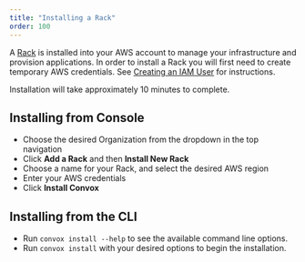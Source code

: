 ```yaml
---
title: "Installing a Rack"
order: 100
---
```


A [Rack](/docs/rack) is installed into your AWS account to manage your infrastructure and provision applications. In order to install a Rack you will first need to create temporary AWS credentials. See [Creating an IAM User](/docs/creating-an-iam-user) for instructions.

<div class="block-callout block-show-callout type-info" markdown="1">
Installation will take approximately 10 minutes to complete.
</div>

## Installing from Console

* Choose the desired Organization from the dropdown in the top navigation
* Click **Add a Rack** and then **Install New Rack**
* Choose a name for your Rack, and select the desired AWS region
* Enter your AWS credentials
* Click **Install Convox**

## Installing from the CLI

* Run `convox install --help` to see the available command line options.
* Run `convox install` with your desired options to begin the installation.
